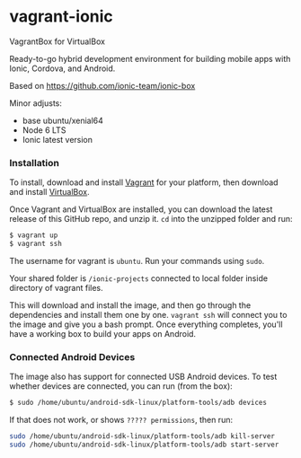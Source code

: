 # vagrant-ionic
VagrantBox for VirtualBox

Ready-to-go hybrid development environment for building mobile apps with Ionic, Cordova, and Android.

Based on https://github.com/ionic-team/ionic-box

Minor adjusts:
- base ubuntu/xenial64
- Node 6 LTS
- Ionic latest version

### Installation


To install, download and install [Vagrant](https://www.vagrantup.com/downloads.html) for your platform, then download and install [VirtualBox](http://virtualbox.org/).

Once Vagrant and VirtualBox are installed, you can download the latest release of this GitHub repo, and unzip it. `cd` into the unzipped folder and run:

```bash
$ vagrant up
$ vagrant ssh
```

The username for vagrant is `ubuntu`. Run your commands using `sudo`. 

Your shared folder is `/ionic-projects` connected to local folder inside directory of vagrant files.

This will download and install the image, and then go through the dependencies and install them one by one. `vagrant ssh` will connect you to the image and give you a bash prompt. Once everything completes, you'll have a working box to build your apps on Android.

### Connected Android Devices

The image also has support for connected USB Android devices. To test whether devices are connected, you can run (from the box):

```bash
$ sudo /home/ubuntu/android-sdk-linux/platform-tools/adb devices
```

If that does not work, or shows `????? permissions`, then run:

```bash
sudo /home/ubuntu/android-sdk-linux/platform-tools/adb kill-server
sudo /home/ubuntu/android-sdk-linux/platform-tools/adb start-server
```
